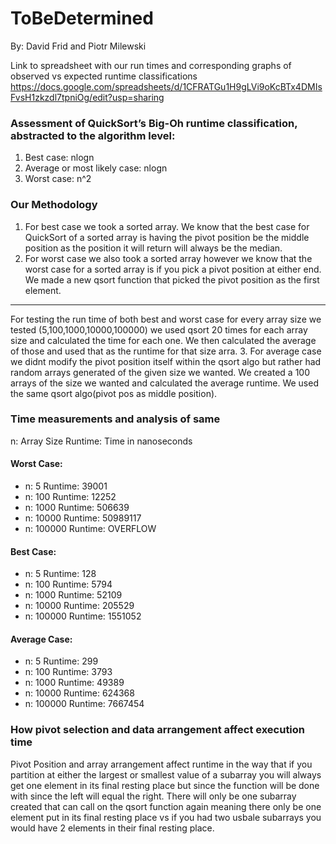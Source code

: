 # ToBeDetermined
By: David Frid and Piotr Milewski

Link to spreadsheet with our run times and corresponding graphs of observed vs expected runtime classifications
https://docs.google.com/spreadsheets/d/1CFRATGu1H9gLVi9oKcBTx4DMIsFvsH1zkzdl7tpniOg/edit?usp=sharing

### Assessment of QuickSort’s Big-Oh runtime classification, abstracted to the algorithm level:
1. Best case: nlogn
2. Average or most likely case: nlogn
3. Worst case: n^2

### Our Methodology
1. For best case we took a sorted array. We know that the best case for QuickSort of a sorted array is having the pivot
position be the middle position as the position it will return will always be the median.
2. For worst case we also took a sorted array however we know that the worst case for a sorted array is if you pick a pivot
position at either end. We made a new qsort function that picked the pivot position as the first element.
----
For testing the run time of both best and worst case for every array size we tested (5,100,1000,10000,100000) we used qsort
20 times for each array size and calculated the time for each one. We then calculated the average of those and used that as 
the runtime for that size arra.
3. For average case we didnt modify the pivot position itself within the qsort algo but rather had random arrays generated of 
the given size we wanted. We created a 100 arrays of the size we wanted and calculated the average runtime. We used the same 
qsort algo(pivot pos as middle position).

### Time measurements and analysis of same

n: Array Size Runtime: Time in nanoseconds

#### Worst Case:
* n: 5 Runtime: 39001
* n: 100 Runtime: 12252
* n: 1000 Runtime: 506639
* n: 10000 Runtime: 50989117
* n: 100000 Runtime: OVERFLOW

#### Best Case:
* n: 5 Runtime: 128
* n: 100 Runtime: 5794
* n: 1000 Runtime: 52109
* n: 10000 Runtime: 205529
* n: 100000 Runtime: 1551052
#### Average Case:
* n: 5 Runtime: 299
* n: 100 Runtime: 3793
* n: 1000 Runtime: 49389
* n: 10000 Runtime: 624368
* n: 100000 Runtime: 7667454
### How pivot selection and data arrangement affect execution time
Pivot Position and array arrangement affect runtime in the way that if you partition at either the largest or smallest value 
of a subarray you will always get one element in its final resting place but since the function will be done with since the
left will equal the right. There will only be one subarray created that can call on the qsort function again meaning there
only be one element put in its final resting place vs if you had two usbale subarrays you would have 2 elements in their final 
resting place.
